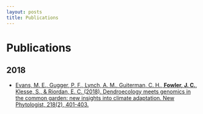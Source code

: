 ```yaml
---
layout: posts
title: Publications
---
```


<div class="post">
	<h1 class="pageTitle">Publications</h1>
	<h2>2018</h2>
	<ul>
	<li> <a href="assets/pubs/Evans_et_al-2018-New_Phytologist.pdf">Evans, M. E., Gugger, P. F., Lynch, A. M., Guiterman, C. H., <b>Fowler, J. C.</b>, Klesse, S., & Riordan, E. C. (2018). Dendroecology meets genomics in the common garden: new insights into climate adaptation. New Phytologist, 218(2), 401-403.</a></li>
	</ul>
